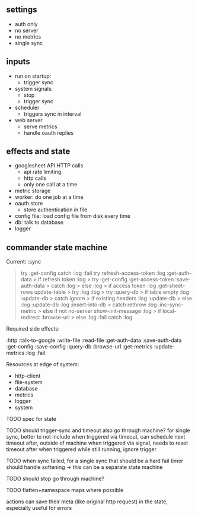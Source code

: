 ## settings

- auth only
- no server
- no metrics
- single sync


## inputs

- run on startup:
  - trigger sync
- system signals:
  - stop
  - trigger sync
- scheduler
  - triggers sync in interval
- web server
  - serve metrics
  - handle oauth replies


## effects and state

- googlesheet API HTTP calls
  - api rate limiting
  - http calls
  - only one call at a time
- metric storage
- worker: do one job at a time
- oauth store
  - store authentication in file
- config file: load config file from disk every time
- db: talk to database
- logger

## commander state machine

Current:
:sync
  > try
    :get-config
  > catch
    :log
    :fail
  > try
    refresh-access-token
      :log
      :get-auth-data
      > if refresh token
        :log
        > try
          :get-config
          :get-access-token
          :save-auth-data
        > catch
          :log
      > else
        :log
    > if access token
      :log
      :get-sheet-rows
      update-table
        > try
          :log
          :log
          > try
            :query-db
            > if table empty
              :log
              :update-db
          > catch
            ignore
          > if existing headers
            :log
            :update-db
          > else
            :log
            :update-db
          :log
          :insert-into-db
        > catch
          rethrow
      :log
      :inc-sync-metric
    > else if not no-server
      show-init-message
        :log
        > if local-redirect
          :browse-url
    > else
      :log
      :fail
  > catch
    :log



Required side effects:

:http
  :talk-to-google
:write-file :read-file
  :get-auth-data :save-auth-data
  :get-config :save-config
:query-db
:browse-url
:get-metrics :update-metrics
:log
:fail

Resources at edge of system:
- http-client
- file-system
- database
- metrics
- logger
- system







TODO spec for state

TODO should trigger-sync and timeout also go through machine?
  for single sync, better to not include
  when triggered via timeout, can schedule next timeout after, outside of machine
  when triggered via signal, needs to reset timeout after
  when triggered while still running, ignore trigger

TODO when sync failed, for a single sync that should be a hard fail
  timer should handle softening
-> this can be a separate state machine

TODO should stop go through machine?


TODO flatten+namespace maps where possible

actions can save their meta (like original http request) in the state, especially useful for errors


